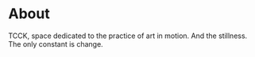 <!-- page: /about/ -->
<!-- title: About -->
# About

TCCK, space dedicated to the practice of art in motion.
And the stillness.
The only constant is change.

